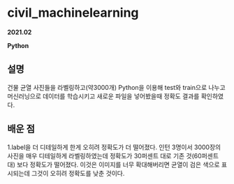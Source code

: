 # civil_machinelearning
**2021.02**

**Python**

## 설명
건물 균열 사진들을 라벨링하고(약3000개)
Python을 이용해 test와 train으로 나누고 머신러닝으로 데이터를 학습시키고 새로운 파일을 넣어봤을때 정확도 결과를 확인하였다.

## 배운 점
1.label을 더 디테일하게 한게 오히려 정확도가 더 떨어졌다. 인턴 3명이서 3000장의 사진을 매우 디테일하게 라벨링하였는데 정확도가 30퍼센트 대로 기존 것(60퍼센트 대) 보다 정확도가 떨어졌다. 이것은 이미지를 너무 확대해버리면 균열이 검은 색으로 표시되는데 그것이 오히려 정확도를 낮춘 것이다.
